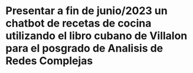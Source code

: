 # Presentar a fin de junio/2023 un chatbot de recetas de cocina utilizando el libro cubano de Villalon para el posgrado de Analisis de Redes Complejas
